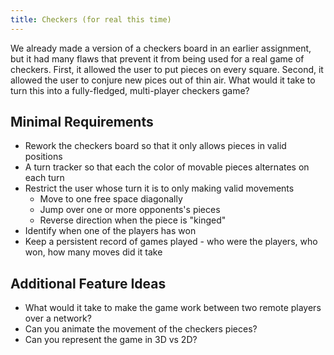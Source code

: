 ```yaml
---
title: Checkers (for real this time)
---
```

We already made a version of a checkers board in an earlier assignment, but
it had many flaws that prevent it from being used for a real game of checkers.
First, it allowed the user to put pieces on every square.  Second, it allowed the user
to conjure new pices out of thin air.  What would it take to turn this into a 
fully-fledged, multi-player checkers game?

## Minimal Requirements
* Rework the checkers board so that it only allows pieces in valid
  positions
* A turn tracker so that each the color of movable pieces alternates on each 
  turn
* Restrict the user whose turn it is to only making valid movements
  * Move to one free space diagonally
  * Jump over one or more opponents's pieces
  * Reverse direction when the piece is "kinged"
* Identify when one of the players has won
* Keep a persistent record of games played - who were the players, who won, how
  many moves did it take

## Additional Feature Ideas
* What would it take to make the game work between two remote players over a 
  network?
* Can you animate the movement of the checkers pieces?
* Can you represent the game in 3D vs 2D?

